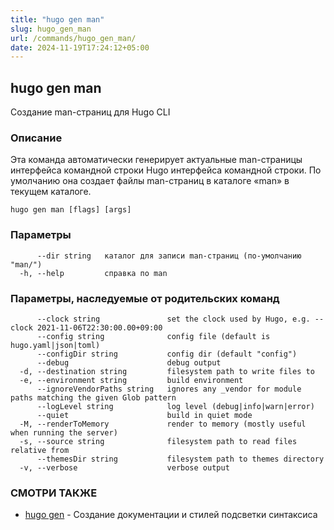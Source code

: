 ```yaml
---
title: "hugo gen man"
slug: hugo_gen_man
url: /commands/hugo_gen_man/
date: 2024-11-19T17:24:12+05:00
---
```

## hugo gen man

Создание man-страниц для Hugo CLI

### Описание

Эта команда автоматически генерирует актуальные man-страницы интерфейса командной строки Hugo интерфейса командной строки. По умолчанию она создает файлы man-страниц
	в каталоге «man» в текущем каталоге.

```
hugo gen man [flags] [args]
```

### Параметры

```
      --dir string   каталог для записи man-страниц (по-умолчанию "man/")
  -h, --help         справка по man
```

### Параметры, наследуемые от родительских команд

```
      --clock string               set the clock used by Hugo, e.g. --clock 2021-11-06T22:30:00.00+09:00
      --config string              config file (default is hugo.yaml|json|toml)
      --configDir string           config dir (default "config")
      --debug                      debug output
  -d, --destination string         filesystem path to write files to
  -e, --environment string         build environment
      --ignoreVendorPaths string   ignores any _vendor for module paths matching the given Glob pattern
      --logLevel string            log level (debug|info|warn|error)
      --quiet                      build in quiet mode
  -M, --renderToMemory             render to memory (mostly useful when running the server)
  -s, --source string              filesystem path to read files relative from
      --themesDir string           filesystem path to themes directory
  -v, --verbose                    verbose output
```

### СМОТРИ ТАКЖЕ

* [hugo gen](/commands/hugo_gen/)	 - Создание документации и стилей подсветки синтаксиса

